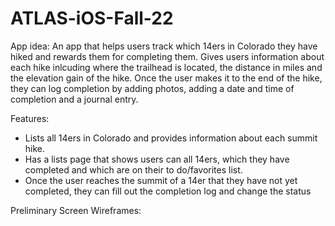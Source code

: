 # ATLAS-iOS-Fall-22

App idea: An app that helps users track which 14ers in Colorado they have hiked and rewards them for completing them. Gives users information about each hike inlcuding where the trailhead is located, the distance in miles and the elevation gain of the hike. Once the user makes it to the end of the hike, they can log completion by adding photos, adding a date and time of completion and a journal entry.

Features: 
-   Lists all 14ers in Colorado and provides information about each summit hike.
-   Has a lists page that shows users can all 14ers, which they have completed and which are on their to do/favorites list.
-   Once the user reaches the summit of a 14er that they have not yet completed, they can fill out the completion log and change the status 

Preliminary Screen Wireframes:
